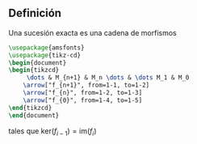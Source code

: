 
## Definición

Una sucesión exacta es una cadena de morfismos

```tikz
\usepackage{amsfonts}
\usepackage{tikz-cd}
\begin{document}
\begin{tikzcd}
	 \dots & M_{n+1} & M_n \dots & \dots M_1 & M_0
	\arrow["f_{n+1}", from=1-1, to=1-2]
	\arrow["f_{n}", from=1-2, to=1-3]
	\arrow["f_{0}", from=1-4, to=1-5]
\end{tikzcd}
\end{document}
```

tales que $\text{ker}(f_{i-1}) = \text{im}(f_{i})$
